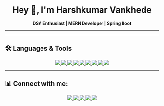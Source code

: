 <h1 align="center">Hey 👋, I'm Harshkumar Vankhede</h1>
<p align="center">
  <b>DSA Enthusiast | MERN Developer | Spring Boot</b>
</p>

---

<!-- ## 🚀 Projects

<p align="center">
  <a href="https://github.com/HarshVankhede/mern-dating-app">
    <img src="https://img.icons8.com/fluency/144/love.png" alt="Dating App" width="100"/>
  </a>
  &nbsp;&nbsp;&nbsp;
  <a href="https://github.com/HarshVankhede/player-auction-platform">
    <img src="https://img.icons8.com/fluency/144/cricket.png" alt="Player Auction" width="100"/>
  </a>
</p> -->

---

## 🛠️ Languages & Tools
<p align="center">
  <a href = "https://www.java.com/en/">
  <img src="https://img.icons8.com/?size=96&id=13679&format=png"/>
  </a>
    <a href = "https://www.javascript.com/">
  <img src="https://img.icons8.com/?size=96&id=108784&format=png"/>
  </a>
<a href = "https://react.dev/">
<img src="https://img.icons8.com/?size=80&id=bzf0DqjXFHIW&format=png"/>
</a>
  <a href = "https://nodejs.org/en">
  <img src="https://img.icons8.com/?size=96&id=hsPbhkOH4FMe&format=png"/>
  </a>
  <a href = "https://expressjs.com/">
  <img src="https://img.icons8.com/?size=80&id=WNoJgbzDr3i2&format=png"/>
  </a>
  <a href = "https://www.mongodb.com/">
  <img src="https://img.icons8.com/?size=96&id=74402&format=png"/>
  </a>
  
  

  <a href = "https://www.w3schools.com/html/">
  <img src="https://img.icons8.com/?size=96&id=v8RpPQUwv0N8&format=png"/>
  </a>
  <a href = "https://www.w3schools.com/css/">
  <img src="https://img.icons8.com/?size=96&id=21278&format=png"/>
  </a>
  <a href = "https://www.mysql.com/">
  <img src="https://img.icons8.com/?size=96&id=UFXRpPFebwa2&format=png"/>
  </a>


</p>

---

## 📊 Connect with me:
<p align="center">
<a href = "https://www.linkedin.com/in/harshkumar-vankhede-8a282532a?lipi=urn%3Ali%3Apage%3Ad_flagship3_profile_view_base_contact_details%3BY%2FlRL5zZQyKm6TY2kOmQ9Q%3D%3D">
<img src="https://img.icons8.com/?size=96&id=13930&format=png"/>
</a>
<a href = "https://www.instagram.com/harsh__vankhede_02?igsh=MWNscGZoaGU1Y3VjMA==">
  <img src="https://img.icons8.com/?size=96&id=Xy10Jcu1L2Su&format=png"/>
</a>
  <a href = "https://leetcode.com/u/ywwyoK34Q0/">
  <img src="https://img.icons8.com/?size=160&id=wDGo581Ea5Nf&format=png"/>
</a>
<a href = "https://www.hackerrank.com/profile/harshvankhede231">
  <img src="https://img.icons8.com/?size=160&id=iRVanPLYT6lT&format=png"/>
</a>
<a href = "https://codeforces.com/profile/HarshkumarVankhede">
  <img src="https://img.icons8.com/?size=160&id=jldAN67IAsrW&format=png"/>
</a>



</p>
